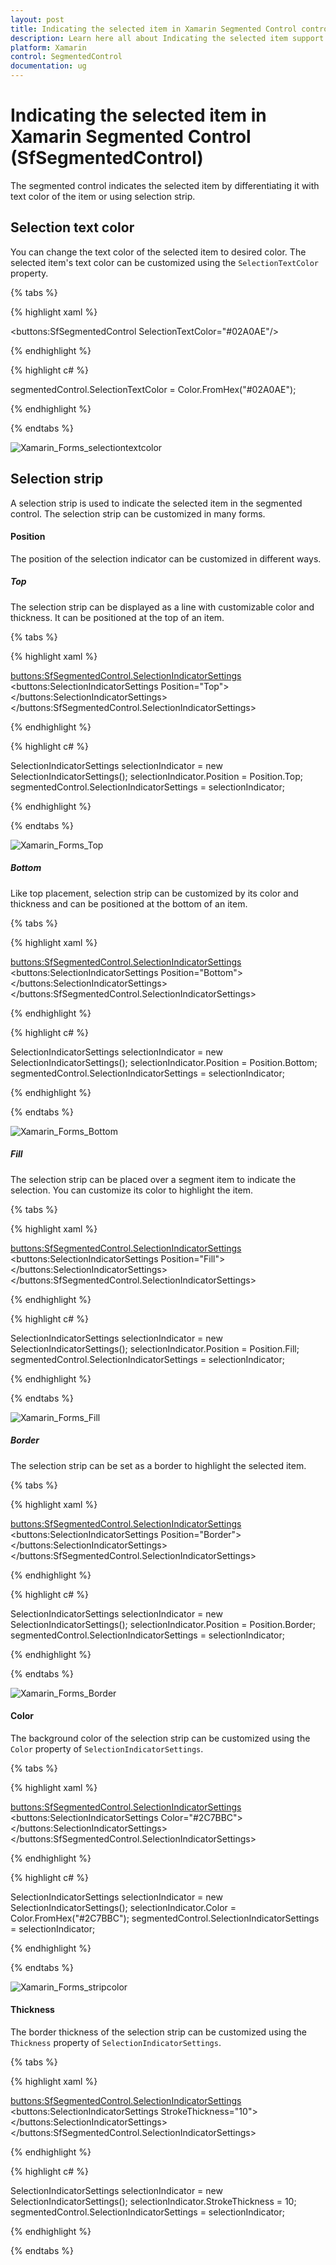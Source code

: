 ```yaml
---
layout: post
title: Indicating the selected item in Xamarin Segmented Control control | Syncfusion
description: Learn here all about Indicating the selected item support in Syncfusion Xamarin Segmented Control (SfSegmentedControl) control and more.
platform: Xamarin
control: SegmentedControl
documentation: ug
---
```


# Indicating the selected item in Xamarin Segmented Control (SfSegmentedControl)

The segmented control indicates the selected item by differentiating it with text color of the item or using selection strip.

## Selection text color

You can change the text color of the selected item to desired color. The selected item's text color can be customized using the `SelectionTextColor` property.

{% tabs %}

{% highlight xaml %}

<buttons:SfSegmentedControl SelectionTextColor="#02A0AE"/> 

{% endhighlight %}

{% highlight c# %}

segmentedControl.SelectionTextColor = Color.FromHex("#02A0AE");

{% endhighlight %}

{% endtabs %}

![Xamarin_Forms_selectiontextcolor](images/Selection-indicator/Xamarin_Forms_selectiontextcolor.png)

## Selection strip

A selection strip is used to indicate the selected item in the segmented control. The selection strip can be customized in many forms.

#### Position

The position of the selection indicator can be customized in different ways.

##### Top

The selection strip can be displayed as a line with customizable color and thickness. It can be positioned at the top of an item.

{% tabs %}

{% highlight xaml %}

<buttons:SfSegmentedControl.SelectionIndicatorSettings>
    <buttons:SelectionIndicatorSettings 
        Position="Top">
    </buttons:SelectionIndicatorSettings>
</buttons:SfSegmentedControl.SelectionIndicatorSettings>

{% endhighlight %}

{% highlight c# %}

SelectionIndicatorSettings selectionIndicator = new SelectionIndicatorSettings();
selectionIndicator.Position = Position.Top;
segmentedControl.SelectionIndicatorSettings = selectionIndicator;

{% endhighlight %}

{% endtabs %}

![Xamarin_Forms_Top](images/Selection-indicator/Xamarin_Forms_Top.png)

##### Bottom

Like top placement, selection strip can be customized by its color and thickness and can be positioned at the bottom of an item.

{% tabs %}

{% highlight xaml %}

<buttons:SfSegmentedControl.SelectionIndicatorSettings>
    <buttons:SelectionIndicatorSettings 
        Position="Bottom">
    </buttons:SelectionIndicatorSettings>
</buttons:SfSegmentedControl.SelectionIndicatorSettings>

{% endhighlight %}

{% highlight c# %}

SelectionIndicatorSettings selectionIndicator = new SelectionIndicatorSettings();
selectionIndicator.Position = Position.Bottom;
segmentedControl.SelectionIndicatorSettings = selectionIndicator;

{% endhighlight %}

{% endtabs %}

![Xamarin_Forms_Bottom](images/Selection-indicator/Xamarin_Forms_Bottom.png)

##### Fill

The selection strip can be placed over a segment item to indicate the selection. You can customize its color to highlight the item.

{% tabs %}

{% highlight xaml %}

<buttons:SfSegmentedControl.SelectionIndicatorSettings>
    <buttons:SelectionIndicatorSettings 
        Position="Fill">
    </buttons:SelectionIndicatorSettings>
</buttons:SfSegmentedControl.SelectionIndicatorSettings>

{% endhighlight %}

{% highlight c# %}

SelectionIndicatorSettings selectionIndicator = new SelectionIndicatorSettings();
selectionIndicator.Position = Position.Fill;
segmentedControl.SelectionIndicatorSettings = selectionIndicator;

{% endhighlight %}

{% endtabs %}

![Xamarin_Forms_Fill](images/Selection-indicator/Xamarin_Forms_Fill.png)

##### Border

The selection strip can be set as a border to highlight the selected item.

{% tabs %}

{% highlight xaml %}

<buttons:SfSegmentedControl.SelectionIndicatorSettings>
    <buttons:SelectionIndicatorSettings 
        Position="Border">
    </buttons:SelectionIndicatorSettings>
</buttons:SfSegmentedControl.SelectionIndicatorSettings>

{% endhighlight %}

{% highlight c# %}

SelectionIndicatorSettings selectionIndicator = new SelectionIndicatorSettings();
selectionIndicator.Position = Position.Border;
segmentedControl.SelectionIndicatorSettings = selectionIndicator;

{% endhighlight %}

{% endtabs %}

![Xamarin_Forms_Border](images/Selection-indicator/Xamarin_Forms_Border.png)

#### Color

The background color of the selection strip can be customized using the `Color` property of `SelectionIndicatorSettings`.

{% tabs %}

{% highlight xaml %}

<buttons:SfSegmentedControl.SelectionIndicatorSettings>
<buttons:SelectionIndicatorSettings 
    Color="#2C7BBC">
</buttons:SelectionIndicatorSettings>
</buttons:SfSegmentedControl.SelectionIndicatorSettings>

{% endhighlight %}

{% highlight c# %}

SelectionIndicatorSettings selectionIndicator = new SelectionIndicatorSettings();
selectionIndicator.Color = Color.FromHex("#2C7BBC");
segmentedControl.SelectionIndicatorSettings = selectionIndicator;

{% endhighlight %}

{% endtabs %}

![Xamarin_Forms_stripcolor](images/Selection-indicator/Xamarin_Forms_stripcolor.png)

#### Thickness

The border thickness of the selection strip can be customized using the `Thickness` property of `SelectionIndicatorSettings`.

{% tabs %}

{% highlight xaml %}

<buttons:SfSegmentedControl.SelectionIndicatorSettings>
<buttons:SelectionIndicatorSettings 
    StrokeThickness="10">
</buttons:SelectionIndicatorSettings>
</buttons:SfSegmentedControl.SelectionIndicatorSettings>

{% endhighlight %}

{% highlight c# %}

SelectionIndicatorSettings selectionIndicator = new SelectionIndicatorSettings();
selectionIndicator.StrokeThickness = 10;
segmentedControl.SelectionIndicatorSettings = selectionIndicator;

{% endhighlight %}

{% endtabs %}





